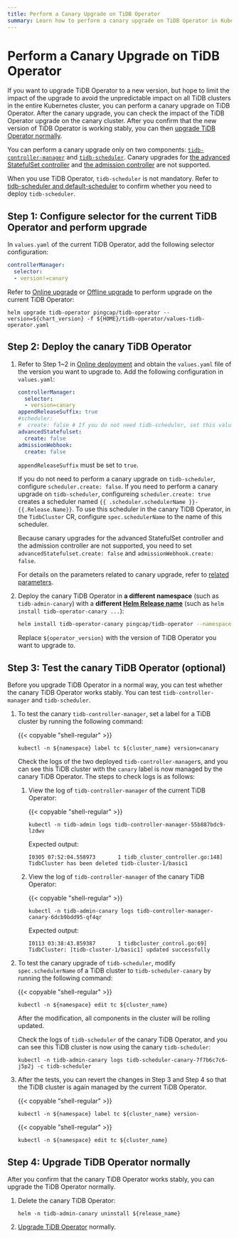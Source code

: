 ```yaml
---
title: Perform a Canary Upgrade on TiDB Operator
summary: Learn how to perform a canary upgrade on TiDB Operator in Kubernetes. Canary upgrade avoids the unpredictable impact of a TiDB Operator upgrade on all TiDB clustsers in the entire Kubernetes cluster.
---
```


# Perform a Canary Upgrade on TiDB Operator

If you want to upgrade TiDB Operator to a new version, but hope to limit the impact of the upgrade to avoid the unpredictable impact on all TiDB clusters in the entire Kubernetes cluster, you can perform a canary upgrade on TiDB Operator. After the canary upgrade, you can check the impact of the TiDB Operator upgrade on the canary cluster. After you confirm that the new version of TiDB Operator is working stably, you can then [upgrade TiDB Operator normally](upgrade-tidb-operator.md).

You can perform a canary upgrade only on two components: [`tidb-controller-manager`](architecture.md) and [`tidb-scheduler`](tidb-scheduler.md). Canary upgrades for [the advanced StatefulSet controller](advanced-statefulset.md) and [the admission controller](enable-admission-webhook.md) are not supported.

When you use TiDB Operator, `tidb-scheduler` is not mandatory. Refer to [tidb-scheduler and default-scheduler](tidb-scheduler.md#tidb-scheduler-and-default-scheduler) to confirm whether you need to deploy `tidb-scheduler`.

## Step 1: Configure selector for the current TiDB Operator and perform upgrade

In `values.yaml` of the current TiDB Operator, add the following selector configuration:

```yaml
controllerManager:
  selector:
  - version!=canary
```

Refer to [Online upgrade](upgrade-tidb-operator.md#online-upgrade) or [Offline upgrade](upgrade-tidb-operator.md#offline-upgrade) to perform upgrade on the current TiDB Operator:

```shell
helm upgrade tidb-operator pingcap/tidb-operator --version=${chart_version} -f ${HOME}/tidb-operator/values-tidb-operator.yaml
```

## Step 2: Deploy the canary TiDB Operator

1. Refer to Step 1~2 in [Online deployment](deploy-tidb-operator.md#online-deployment) and obtain the `values.yaml` file of the version you want to upgrade to. Add the following configuration in `values.yaml`:

    ```yaml
    controllerManager:
      selector:
      - version=canary
    appendReleaseSuffix: true
    #scheduler:
    #  create: false # If you do not need tidb-scheduler, set this value to false.
    advancedStatefulset:
      create: false
    admissionWebhook:
      create: false
    ```

    `appendReleaseSuffix` must be set to `true`.

    If you do not need to perform a canary upgrade on `tidb-scheduler`, configure `scheduler.create: false`. If you need to perform a canary upgrade on `tidb-scheduler`, configureing `scheduler.create: true` creates a scheduler named `{{ .scheduler.schedulerName }}-{{.Release.Name}}`. To use this scheduler in the canary TiDB Operator, in the `TidbCluster` CR, configure `spec.schedulerName` to the name of this scheduler.

    Because canary upgrades for the advanced StatefulSet controller and the admission controller are not supported, you need to set `advancedStatefulset.create: false` and `admissionWebhook.create: false`.

    For details on the parameters related to canary upgrade, refer to [related parameters](deploy-multiple-tidb-operator.md#related-parameters).

2. Deploy the canary TiDB Operator in **a different namespace** (such as `tidb-admin-canary`) with a **different [Helm Release name](https://helm.sh/docs/intro/using_helm/#three-big-concepts)** (such as `helm install tidb-operator-canary ...`):

    ```bash
    helm install tidb-operator-canary pingcap/tidb-operator --namespace=tidb-admin-canary --version=${operator_version} -f ${HOME}/tidb-operator/${operator_version}/values-tidb-operator.yaml
    ```

    Replace `${operator_version}` with the version of TiDB Operator you want to upgrade to.

## Step 3: Test the canary TiDB Operator (optional)

Before you upgrade TiDB Operator in a normal way, you can test whether the canary TiDB Operator works stably. You can test `tidb-controller-manager` and `tidb-scheduler`.

1. To test the canary `tidb-controller-manager`, set a label for a TiDB cluster by running the following command:

    {{< copyable "shell-regular" >}}

    ```shell
    kubectl -n ${namespace} label tc ${cluster_name} version=canary
    ```

    Check the logs of the two deployed `tidb-controller-manager`s, and you can see this TiDB cluster with the `canary` label is now managed by the canary TiDB Operator. The steps to check logs is as follows:

    1. View the log of `tidb-controller-manager` of the current TiDB Operator:

        {{< copyable "shell-regular" >}}

        ```shell
        kubectl -n tidb-admin logs tidb-controller-manager-55b887bdc9-lzdwv
        ```

        Expected output:

        ```
        I0305 07:52:04.558973       1 tidb_cluster_controller.go:148] TidbCluster has been deleted tidb-cluster-1/basic1
        ```

    2. View the log of `tidb-controller-manager` of the canary TiDB Operator:

        {{< copyable "shell-regular" >}}

        ```shell
        kubectl -n tidb-admin-canary logs tidb-controller-manager-canary-6dcb9bdd95-qf4qr
        ```

        Expected output:

        ```
        I0113 03:38:43.859387       1 tidbcluster_control.go:69] TidbCluster: [tidb-cluster-1/basic1] updated successfully
        ```

2. To test the canary upgrade of `tidb-scheduler`, modify `spec.schedulerName` of a TiDB cluster to `tidb-scheduler-canary` by running the following command:

    {{< copyable "shell-regular" >}}

    ```shell
    kubectl -n ${namespace} edit tc ${cluster_name}
    ```

    After the modification, all components in the cluster will be rolling updated.

    Check the logs of `tidb-scheduler` of the canary TiDB Operator, and you can see this TiDB cluster is now using the canary `tidb-scheduler`:

    ```shell
    kubectl -n tidb-admin-canary logs tidb-scheduler-canary-7f7b6c7c6-j5p2j -c tidb-scheduler
    ```

3. After the tests, you can revert the changes in Step 3 and Step 4 so that the TiDB cluster is again managed by the current TiDB Operator.

    {{< copyable "shell-regular" >}}

    ```shell
    kubectl -n ${namespace} label tc ${cluster_name} version-
    ```

    {{< copyable "shell-regular" >}}

    ```shell
    kubectl -n ${namespace} edit tc ${cluster_name}
    ```

## Step 4: Upgrade TiDB Operator normally

After you confirm that the canary TiDB Operator works stably, you can upgrade the TiDB Operator normally.

1. Delete the canary TiDB Operator:

    ```shell
    helm -n tidb-admin-canary uninstall ${release_name}
    ```

2. [Upgrade TiDB Operator](upgrade-tidb-operator.md) normally.
